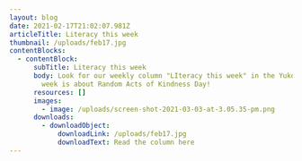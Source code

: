```yaml
---
layout: blog
date: 2021-02-17T21:02:07.981Z
articleTitle: Literacy this week
thumbnail: /uploads/feb17.jpg
contentBlocks:
  - contentBlock:
      subTitle: Literacy this week
      body: Look for our weekly column "LIteracy this week" in the Yukon News. This
        week is about Random Acts of Kindness Day!
      resources: []
      images:
        - image: /uploads/screen-shot-2021-03-03-at-3.05.35-pm.png
      downloads:
        - downloadObject:
            downloadLink: /uploads/feb17.jpg
            downloadText: Read the column here
---
```

